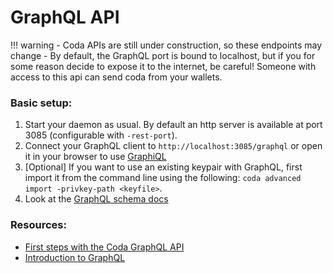 # GraphQL API

!!! warning
    - Coda APIs are still under construction, so these endpoints may change
    - By default, the GraphQL port is bound to localhost, but if you for some reason decide to expose it to the internet, be careful! Someone with access to this api can send coda from your wallets.

### Basic setup:

1. Start your daemon as usual. By default an http server is available at port 3085 (configurable with `-rest-port`).
2. Connect your GraphQL client to `http://localhost:3085/graphql` or open it in your browser to use [GraphiQL](https://github.com/graphql/graphiql)
3. [Optional] If you want to use an existing keypair with GraphQL, first import it from the command line using the following: `coda advanced import -privkey-path <keyfile>`.
4. Look at the <a href="/docs/graphql/" target="_blank">GraphQL schema docs</a>

### Resources:

- [First steps with the Coda GraphQL API](https://garethtdavies.com/crypto/first-steps-with-coda-graphql-api.html)
- [Introduction to GraphQL](https://graphql.org/learn/)
